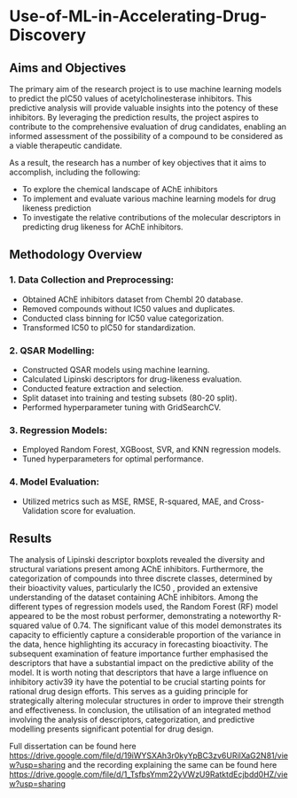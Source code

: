 # Use-of-ML-in-Accelerating-Drug-Discovery
## Aims and Objectives

The primary aim of the research project is to use machine learning models to predict the pIC50 values of acetylcholinesterase inhibitors. This predictive analysis will provide valuable insights into the potency of these inhibitors. By leveraging the prediction results, the project aspires to contribute to the comprehensive evaluation of drug candidates, enabling an informed assessment of the possibility of a compound to be considered as a viable therapeutic candidate.

As a result, the research has a number of key objectives that it aims to accomplish, including the following:

- To explore the chemical landscape of AChE inhibitors
- To implement and evaluate various machine learning models for drug likeness prediction
- To investigate the relative contributions of the molecular descriptors in predicting drug likeness for AChE inhibitors.

## Methodology Overview

### 1. Data Collection and Preprocessing:
- Obtained AChE inhibitors dataset from Chembl 20 database.
- Removed compounds without IC50 values and duplicates.
- Conducted class binning for IC50 value categorization.
- Transformed IC50 to pIC50 for standardization.

### 2. QSAR Modelling:
- Constructed QSAR models using machine learning.
- Calculated Lipinski descriptors for drug-likeness evaluation.
- Conducted feature extraction and selection.
- Split dataset into training and testing subsets (80-20 split).
- Performed hyperparameter tuning with GridSearchCV.

### 3. Regression Models:
- Employed Random Forest, XGBoost, SVR, and KNN regression models.
- Tuned hyperparameters for optimal performance.

### 4. Model Evaluation:
- Utilized metrics such as MSE, RMSE, R-squared, MAE, and Cross-Validation score for evaluation.

## Results
The analysis of Lipinski descriptor boxplots revealed the diversity and structural variations
present among AChE inhibitors. Furthermore, the categorization of compounds
into three discrete classes, determined by their bioactivity values, particularly the IC50 ,
provided an extensive understanding of the dataset containing AChE inhibitors. Among
the different types of regression models used, the Random Forest (RF) model appeared
to be the most robust performer, demonstrating a noteworthy R-squared value of 0.74.
The significant value of this model demonstrates its capacity to efficiently capture a
considerable proportion of the variance in the data, hence highlighting its accuracy in
forecasting bioactivity. The subsequent examination of feature importance further emphasised
the descriptors that have a substantial impact on the predictive ability of the
model. It is worth noting that descriptors that have a large influence on inhibitory activ39
ity have the potential to be crucial starting points for rational drug design efforts. This
serves as a guiding principle for strategically altering molecular structures in order to
improve their strength and effectiveness. In conclusion, the utilisation of an integrated
method involving the analysis of descriptors, categorization, and predictive modelling
presents significant potential for drug design.

Full dissertation can be found here https://drive.google.com/file/d/19iWYSXAh3r0kyYpBC3zv6URilXaG2N81/view?usp=sharing and the recording explaining the same can be found here https://drive.google.com/file/d/1_TsfbsYmm22yVWzU9RatktdEcjbdd0HZ/view?usp=sharing

